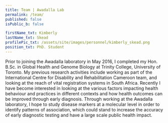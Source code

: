 ```yaml
---
title: Team | Awadalla Lab
permalink: /team/
published: false
isPublic_b: false

firstName_txt: Kimberly
lastName_txt: Skead
profilePic_txt: /assets/site/images/personnel/kimberly_skead.png
position_txt: PhD. Student
---
```


Prior to joining the Awadalla laboratory in May 2016, I completed my Hon. B.Sc. in Global Health and Genome Biology at Trinity College, University of Toronto. My previous research activities include working as part of the International Centre for Disability and Rehabilitation Cameroon team, and looking at the reach of vital registration systems in South Africa. Recently I have become interested in looking at the various factors impacting health behaviour and practices in different contexts and how health outcomes can be improved through early diagnosis. Through working at the Awadalla laboratory, I hope to study disease markers at a molecular level in order to identify patterns of association, which could stand to increase the accuracy of early diagnostic testing and have a large scale public health impact.
